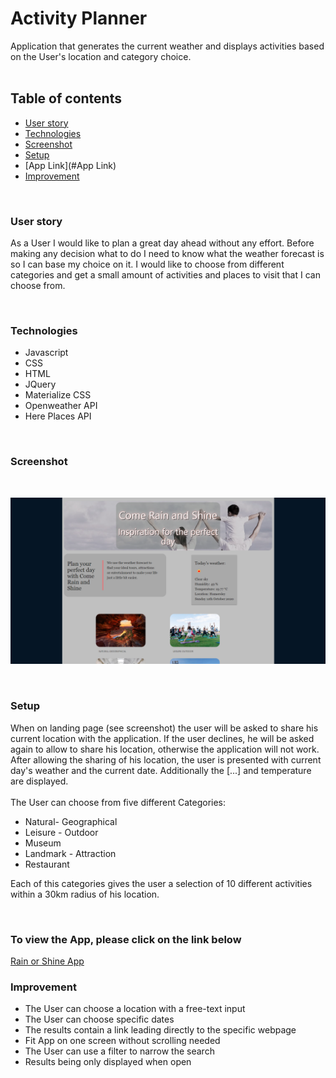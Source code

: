 # Activity Planner
Application that generates the current weather and displays activities based on the User's location and category choice. 
<br>
<br>
## Table of contents
* [ User story](#User%20story)
* [Technologies](#Technologies)
* [Screenshot](#Screenshot)
* [Setup](#Setup)
* [App Link](#App Link)
* [Improvement](#Improvement)



<br>


### User story

As a User I would like to plan a great day ahead without any effort. Before making any decision what to do I need to know what the weather forecast is so I can base my choice on it. I would like to choose from different categories and get a small amount of activities and places to visit that I can choose from.

<br>

### Technologies
<ul>
<li>Javascript
<li>CSS
<li>HTML
<li>JQuery
<li>Materialize CSS
<li>Openweather API
<li>Here Places API
</ul>


<br>

### Screenshot 

<br>

![Application Screenshot to be Updated](./assets/images/App-Screenshot.png)

<br>

### Setup

When on landing page (see screenshot) the user will be asked to share his current location with the application. If the user declines, he will be asked again to allow to share his location, otherwise the application will not work.
After allowing the sharing of his location, the user is presented with current day's weather and the current date. Additionally the [...] and temperature are displayed.
<br><br>
The User can choose from five different Categories:

* Natural- Geographical
* Leisure - Outdoor
* Museum
* Landmark - Attraction
* Restaurant

Each of this categories gives the user a selection of 10 different activities within a 30km radius of his location.

<br>

### To view the App, please click on the link below

[Rain or Shine App](https://grahamelphick.github.io/holiday-weather-planner/)


### Improvement

* The User can choose a location with a free-text input
* The User can choose specific dates
* The results contain a link leading directly to the specific webpage 
* Fit App on one screen without scrolling needed
* The User can use a filter to narrow the search
* Results being only displayed when open


